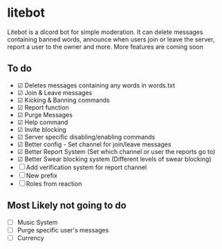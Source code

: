 # litebot
Litebot is a dicord bot for simple moderation. It can delete messages containing banned words, announce when users join or leave the server, report a user to the owner and more. More features are coming soon

## To do
- ☑ Deletes messages containing any words in words.txt
- ☑ Join & Leave messages
- ☑ Kicking & Banning commands
- ☑ Report function
- ☑ Purge Messages 
- ☑ Help command
- ☑ Invite blocking
- ☑ Server specific disabling/enabling commands
- ☑ Better config - Set channel for join/leave messages
- ☑ Better Report System (Set which channel or user the reports go to)
- ☑ Better Swear blocking system (Different levels of swear blocking)
- ☐ Add verification system for report channel
- ☐ New prefix
- ☐ Roles from reaction

## Most Likely not going to do
- ☐ Music System
- ☐ Purge specific user's messages
- ☐ Currency

